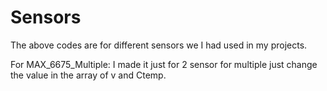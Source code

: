 # Sensors
The above codes are for different sensors we I had used in my projects.

For MAX_6675_Multiple:
    I made it just for 2 sensor for multiple just change the value in the array of v  and Ctemp.


